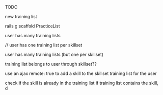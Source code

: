 TODO

new training list

rails g scaffold PracticeList

user has many training lists

// user has one training list per skillset

user has many training lists (but one per skillset)

training list belongs to user through skillset??

use an ajax remote: true to add a skill to the skillset training list for the user

check if the skill is already in the training list
if training list contains the skill, d
